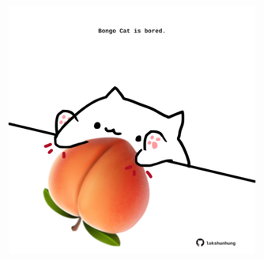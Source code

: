 <!-- built at 24/12/2024, 24:01:43 UTC -->
<p align="center">
  <img width="500" height="500" src="./ReadmeImage.svg">
</p>
